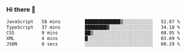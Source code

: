 ### Hi there 👋

<!--
**zhengis-alinur/zhengis-alinur** is a ✨ _special_ ✨ repository because its `README.md` (this file) appears on your GitHub profile.

Here are some ideas to get you started:

- 🔭 I’m currently working on ...
- 🌱 I’m currently learning ...
- 👯 I’m looking to collaborate on ...
- 🤔 I’m looking for help with ...
- 💬 Ask me about ...
- 📫 How to reach me: ...
- 😄 Pronouns: ...
- ⚡ Fun fact: ...
-->

<!--START_SECTION:waka-->

```txt
JavaScript   58 mins         █████████████▒░░░░░░░░░░░   52.87 %
TypeScript   37 mins         ████████▓░░░░░░░░░░░░░░░░   34.18 %
CSS          9 mins          ██▒░░░░░░░░░░░░░░░░░░░░░░   08.95 %
XML          4 mins          █░░░░░░░░░░░░░░░░░░░░░░░░   03.69 %
JSON         0 secs          ░░░░░░░░░░░░░░░░░░░░░░░░░   00.29 %
```

<!--END_SECTION:waka-->
